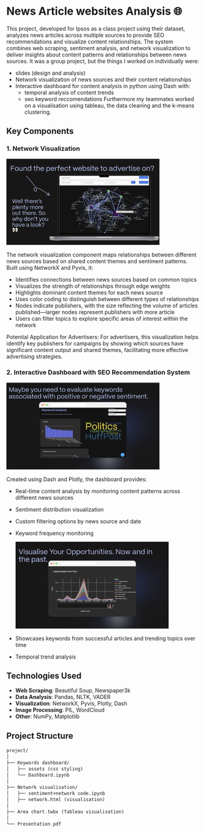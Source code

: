 # News Article websites Analysis 🌐

This project, developed for Ipsos as a class project using their dataset, analyzes news articles across multiple sources to provide SEO recommendations and visualize content relationships. The system combines web scraping, sentiment analysis, and network visualization to deliver insights about content patterns and relationships between news sources.
It was a group project, but the things I worked on individually were:
- slides (design and analysis)
- Network visualization of news sources and their content relationships
- Interactive dashboard for content analysis in python using Dash with:
  - temporal analysis of content trends
  - seo keyword reccomendations
Furthermore my teammates worked on a visualisation using tableau, the data cleaning and the k-means clustering.

## Key Components

### 1. Network Visualization
<img src="https://github.com/laurazecca01/visualising-internet-data-markerting-analytics/blob/main/graph_previews/Screenshot%202025-01-14%20at%2012.00.41.png?raw=true" width="400" alt="Network Visualization Example">


The network visualization component maps relationships between different news sources based on shared content themes and sentiment patterns. Built using NetworkX and Pyvis, it:
- Identifies connections between news sources based on common topics
- Visualizes the strength of relationships through edge weights
- Highlights dominant content themes for each news source
- Uses color coding to distinguish between different types of relationships
- Nodes indicate publishers, with the size reflecting the volume of articles published—larger nodes represent publishers with more article
- Users can filter topics to explore specific areas of interest within the network

Potential Application for Advertisers: For advertisers, this visualization helps identify key publishers for campaigns by showing which sources have significant content output and shared themes, facilitating more effective advertising strategies.

### 2. Interactive Dashboard with SEO Recommendation System
<img src="https://github.com/laurazecca01/visualising-internet-data-markerting-analytics/blob/main/graph_previews/Screenshot%202025-01-14%20at%2012.01.39.png?raw=true" width="400" alt="graph1">


Created using Dash and Plotly, the dashboard provides:
- Real-time content analysis by monitoring content patterns across different news sources
- Sentiment distribution visualization
- Custom filtering options by news source and date
- Keyword frequency monitoring

  <img src="https://github.com/laurazecca01/visualising-internet-data-markerting-analytics/blob/main/graph_previews/Screenshot%202025-01-14%20at%2012.01.18.png?raw=true" width="400" alt="graph2">
  
- Showcases keywords from successful articles and trending topics over time
- Temporal trend analysis


## Technologies Used
- **Web Scraping**: Beautiful Soup, Newspaper3k
- **Data Analysis**: Pandas, NLTK, VADER
- **Visualization**: NetworkX, Pyvis, Plotly, Dash
- **Image Processing**: PIL, WordCloud
- **Other**: NumPy, Matplotlib


## Project Structure
```
project/
│
├── Keywords dashboard/
│   ├── assets (css styling)
│   └── Dashboard.ipynb
│
├── Network visualisation/
│   ├── sentiment+network code.ipynb
│   ├── network.html (visualisation)
│
├── Area chart.twbx (Tableau visualisation)
│
└── Presentation pdf
```


